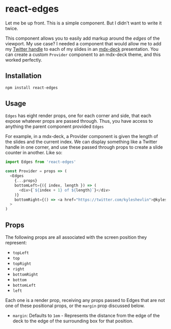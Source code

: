 # react-edges

Let me be up front. This is a simple component. But I didn't want to write it twice.

This component allows you to easily add markup around the _edges_ of the viewport. My use case? I needed a component that would allow me to add my [Twitter handle](https://twitter.com/kyleshevlin) to each of my slides in an [mdx-deck](https://github.com/jxnblk/mdx-deck) presentation. You can create a custom `Provider` component to an mdx-deck theme, and this worked perfectly.

## Installation

```bash
npm install react-edges
```

## Usage

`Edges` has eight render props, one for each corner and side, that each expose whatever props are passed through. Thus, you have access to anything the parent component provided `Edges`

For example, in a mdx-deck, a Provider component is given the length of the slides and the current index. We can display something like a Twitter handle in one corner, and use these passed through props to create a slide counter in another. Like so:

```javascript
import Edges from 'react-edges'

const Provider = props => (
  <Edges
    {...props}
    bottomLeft={({ index, length }) => (
      <div>{`${index + 1} of ${length}`}</div>
    )}
    bottomRight={() => <a href="https://twitter.com/kyleshevlin">@kyleshevlin</a>}
  >
)
```

## Props

The following props are all associated with the screen position they represent:

- `topLeft`
- `top`
- `topRight`
- `right`
- `bottomRight`
- `bottom`
- `bottomLeft`
- `left`

Each one is a render prop, receiving any props passed to Edges that are not one of these positional props, or the `margin` prop discussed below.

- `margin`: Defaults to `1em` - Represents the distance from the edge of the deck to the edge of the surrounding box for that position.
